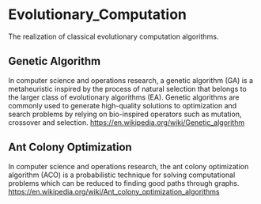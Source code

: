 # Evolutionary_Computation
The realization of classical evolutionary computation algorithms.

## Genetic Algorithm
In computer science and operations research, a genetic algorithm (GA) is a metaheuristic inspired by the process of natural selection that belongs to the larger class of evolutionary algorithms (EA). Genetic algorithms are commonly used to generate high-quality solutions to optimization and search problems by relying on bio-inspired operators such as mutation, crossover and selection.
https://en.wikipedia.org/wiki/Genetic_algorithm

## Ant Colony Optimization
In computer science and operations research, the ant colony optimization algorithm (ACO) is a probabilistic technique for solving computational problems which can be reduced to finding good paths through graphs.
https://en.wikipedia.org/wiki/Ant_colony_optimization_algorithms
